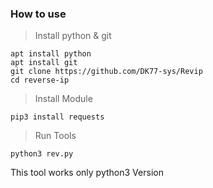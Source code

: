 ### How to use
> Install python & git
```
apt install python
apt install git
git clone https://github.com/DK77-sys/Revip
cd reverse-ip
```
> Install Module
```
pip3 install requests
```
> Run Tools
```
python3 rev.py
```
This tool works only python3 Version
